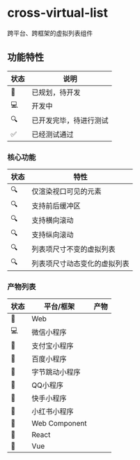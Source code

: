 # cross-virtual-list

跨平台、跨框架的虚拟列表组件

## 功能特性

| 状态 | 说明                   |
| ---- | ---------------------- |
| 📌   | 已规划，待开发         |
| 💻   | 开发中                 |
| 🔍   | 已开发完毕，待进行测试 |
| ✅   | 已经测试通过           |

### 核心功能

| 状态 | 特性                         |
| ---- | ---------------------------- |
| 🔍   | 仅渲染视口可见的元素         |
| 🔍   | 支持前后缓冲区               |
| 🔍   | 支持横向滚动                 |
| 🔍   | 支持纵向滚动                 |
| 🔍   | 列表项尺寸不变的虚拟列表     |
| 🔍   | 列表项尺寸动态变化的虚拟列表 |

### 产物列表

| 状态 | 平台/框架      | 产物 |
| ---- | -------------- | ---- |
| 📌   | Web            |      |
| 💻   | 微信小程序     |      |
| 📌   | 支付宝小程序   |      |
| 📌   | 百度小程序     |      |
| 📌   | 字节跳动小程序 |      |
| 📌   | QQ小程序       |      |
| 📌   | 快手小程序     |      |
| 📌   | 小红书小程序   |      |
| 📌   | Web Component  |      |
| 📌   | React          |      |
| 📌   | Vue            |      |
